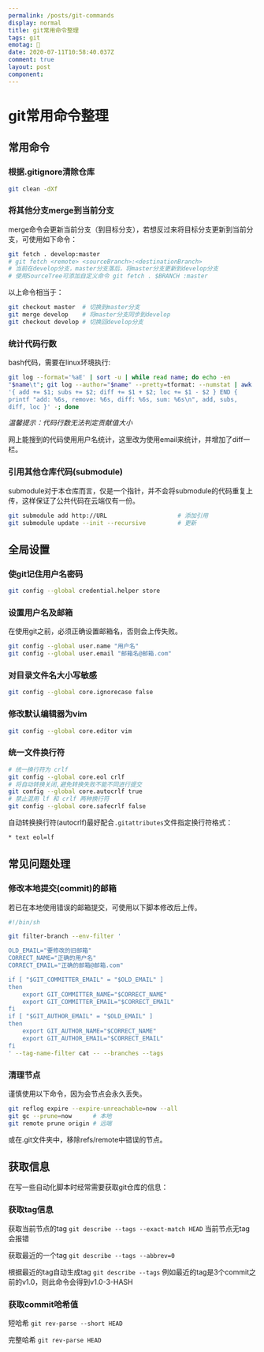 ```yaml
---
permalink: /posts/git-commands
display: normal
title: git常用命令整理
tags: git
emotag: 🚀
date: 2020-07-11T10:58:40.037Z
comment: true
layout: post
component: 
---
```


# git常用命令整理

## 常用命令

### 根据.gitignore清除仓库

```bash
git clean -dXf
```

### 将其他分支merge到当前分支

merge命令会更新当前分支（到目标分支），若想反过来将目标分支更新到当前分支，可使用如下命令：

```bash
git fetch . develop:master
# git fetch <remote> <sourceBranch>:<destinationBranch>
# 当前在develop分支，master分支落后，将master分支更新到develop分支
# 使用SourceTree可添加自定义命令 git fetch . $BRANCH :master
```

以上命令相当于：

```bash
git checkout master  # 切换到master分支
git merge develop    # 将master分支同步到develop
git checkout develop # 切换回develop分支
```

### 统计代码行数

bash代码，需要在linux环境执行:

```bash
git log --format='%aE' | sort -u | while read name; do echo -en "$name\t"; git log --author="$name" --pretty=tformat: --numstat | awk '{ add += $1; subs += $2; diff += $1 + $2; loc += $1 - $2 } END { printf "add: %6s, remove: %6s, diff: %6s, sum: %6s\n", add, subs, diff, loc }' -; done
```

*温馨提示：代码行数无法判定贡献值大小*

网上能搜到的代码使用用户名统计，这里改为使用email来统计，并增加了diff一栏。

<style>code {white-space : pre-wrap !important;}</style>

### 引用其他仓库代码(submodule)

submodule对于本仓库而言，仅是一个指针，并不会将submodule的代码重复上传，这样保证了公共代码在云端仅有一份。

```bash
git submodule add http://URL                    # 添加引用
git submodule update --init --recursive         # 更新
```

## 全局设置

### 使git记住用户名密码

```bash
git config --global credential.helper store
```

### 设置用户名及邮箱

在使用git之前，必须正确设置邮箱名，否则会上传失败。

```bash
git config --global user.name "用户名"
git config --global user.email "邮箱名@邮箱.com"
```

### 对目录文件名大小写敏感

```bash
git config --global core.ignorecase false
```

### 修改默认编辑器为vim

```bash
git config --global core.editor vim
```

### 统一文件换行符

```bash
# 统一换行符为 crlf
git config --global core.eol crlf
# 将自动转换关闭,避免转换失败不能不同进行提交
git config --global core.autocrlf true
# 禁止混用 lf 和 crlf 两种换行符
git config --global core.safecrlf false
```

自动转换换行符(autocrlf)最好配合`.gitattributes`文件指定换行符格式：

```txt
* text eol=lf
```

## 常见问题处理

### 修改本地提交(commit)的邮箱

若已在本地使用错误的邮箱提交，可使用以下脚本修改后上传。

```bash
#!/bin/sh

git filter-branch --env-filter '

OLD_EMAIL="要修改的旧邮箱"
CORRECT_NAME="正确的用户名"
CORRECT_EMAIL="正确的邮箱@邮箱.com"

if [ "$GIT_COMMITTER_EMAIL" = "$OLD_EMAIL" ]
then
    export GIT_COMMITTER_NAME="$CORRECT_NAME"
    export GIT_COMMITTER_EMAIL="$CORRECT_EMAIL"
fi
if [ "$GIT_AUTHOR_EMAIL" = "$OLD_EMAIL" ]
then
    export GIT_AUTHOR_NAME="$CORRECT_NAME"
    export GIT_AUTHOR_EMAIL="$CORRECT_EMAIL"
fi
' --tag-name-filter cat -- --branches --tags
```

### 清理节点

谨慎使用以下命令，因为会节点会永久丢失。

```bash
git reflog expire --expire-unreachable=now --all
git gc --prune=now      # 本地
git remote prune origin # 远端
```

或在.git文件夹中，移除refs/remote中错误的节点。

## 获取信息

在写一些自动化脚本时经常需要获取git仓库的信息：

### 获取tag信息

获取当前节点的tag `git describe --tags --exact-match HEAD` 当前节点无tag会报错

获取最近的一个tag `git describe --tags --abbrev=0`

根据最近的tag自动生成tag `git describe --tags` 例如最近的tag是3个commit之前的v1.0，则此命令会得到v1.0-3-HASH

### 获取commit哈希值

短哈希 `git rev-parse --short HEAD`

完整哈希 `git rev-parse HEAD`
